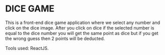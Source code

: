 # DICE GAME

This is a front-end dice game application where we select any number and click on the dice image. 
After you click on dice if the selected number is equal to the dice number you will get the same point as dice but if you get the wrong guess then 2 points will be deducted.

Tools used: ReactJS.

